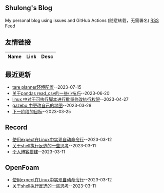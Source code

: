 ## Shulong's Blog
My personal blog using issues and GitHub Actions (随意转载，无需署名)
[RSS Feed](https://raw.githubusercontent.com/shu1ong/gitblog/master/feed.xml)
## 友情链接
| Name | Link | Desc | 
 | ---- | ---- | ---- |
## 最近更新
- [tare planner环境配置](https://github.com/shu1ong/gitblog/issues/16)--2023-07-15
- [关于pandas read_csv的一些小技巧](https://github.com/shu1ong/gitblog/issues/15)--2023-06-20
- [linux 中对于可执行脚本进行批量修改执行权限](https://github.com/shu1ong/gitblog/issues/14)--2023-04-27
- [gazebo 中更改自己的地图](https://github.com/shu1ong/gitblog/issues/13)--2023-03-28
- [下一阶段的目标](https://github.com/shu1ong/gitblog/issues/12)--2023-03-25
## Record
- [使用expect在Linux中实现自动命令行](https://github.com/shu1ong/gitblog/issues/5)--2023-03-12
- [关于shell执行反选的一些思考](https://github.com/shu1ong/gitblog/issues/4)--2023-03-11
- [个人博客搭建](https://github.com/shu1ong/gitblog/issues/3)--2023-03-11
## OpenFoam
- [使用expect在Linux中实现自动命令行](https://github.com/shu1ong/gitblog/issues/5)--2023-03-12
- [关于shell执行反选的一些思考](https://github.com/shu1ong/gitblog/issues/4)--2023-03-11
